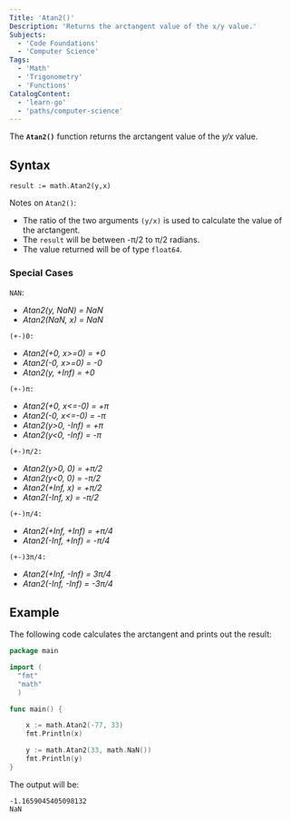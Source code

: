 ```yaml
---
Title: 'Atan2()'
Description: 'Returns the arctangent value of the x/y value.'
Subjects:
  - 'Code Foundations'
  - 'Computer Science'
Tags:
  - 'Math'
  - 'Trigonometry'
  - 'Functions'
CatalogContent:
  - 'learn-go'
  - 'paths/computer-science'
---
```


The **`Atan2()`** function returns the arctangent value of the _y/x_ value.

## Syntax

```pseudo
result := math.Atan2(y,x)
```

Notes on `Atan2()`:

- The ratio of the two arguments `(y/x)` is used to calculate the value of the arctangent.
- The `result` will be between -π/2 to π/2 radians.
- The value returned will be of type `float64`.

### Special Cases

`NAN`:

- _Atan2(y, NaN) = NaN_
- _Atan2(NaN, x) = NaN_

`(+-)0:`

- _Atan2(+0, x>=0) = +0_
- _Atan2(-0, x>=0) = -0_
- _Atan2(y, +Inf) = +0_

`(+-)π:`

- _Atan2(+0, x<=-0) = +π_
- _Atan2(-0, x<=-0) = -π_
- _Atan2(y>0, -Inf) = +π_
- _Atan2(y<0, -Inf) = -π_

`(+-)π/2:`

- _Atan2(y>0, 0) = +π/2_
- _Atan2(y<0, 0) = -π/2_
- _Atan2(+Inf, x) = +π/2_
- _Atan2(-Inf, x) = -π/2_

`(+-)π/4:`

- _Atan2(+Inf, +Inf) = +π/4_
- _Atan2(-Inf, +Inf) = -π/4_

`(+-)3π/4:`

- _Atan2(+Inf, -Inf) = 3π/4_
- _Atan2(-Inf, -Inf) = -3π/4_

## Example

The following code calculates the arctangent and prints out the result:

```go
package main

import (
  "fmt"
  "math"
  )

func main() {

    x := math.Atan2(-77, 33)
    fmt.Println(x)

    y := math.Atan2(33, math.NaN())
    fmt.Println(y)
}
```

The output will be:

```shell
-1.1659045405098132
NaN
```
